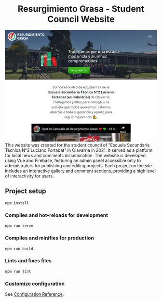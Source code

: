 <h1 align="center">
  Resurgimiento Grasa - Student Council Website
</h1>

![demo](https://raw.githubusercontent.com/iJosiasCastro/resurgimiento-grasa/main/demo/screenshot.png)
This website was created for the student council of "Escuela Secundaria Técnica N°2 Luciano Fortabat" in Olavarria in 2021. It served as a platform for local news and comments dissemination. The website is developed using Vue and Firebase, featuring an admin panel accessible only to administrators for publishing and editing projects. Each project on the site includes an interactive gallery and comment sections, providing a high level of interactivity for users.

## Project setup
```
npm install
```

### Compiles and hot-reloads for development
```
npm run serve
```

### Compiles and minifies for production
```
npm run build
```

### Lints and fixes files
```
npm run lint
```

### Customize configuration
See [Configuration Reference](https://cli.vuejs.org/config/).

